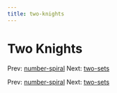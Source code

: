 ```yaml
---
title: two-knights
---
```




# Two Knights

Prev: [number-spiral](number-spiral.md) Next:
[two-sets](two-sets.md)

Prev: [number-spiral](number-spiral.md) Next:
[two-sets](two-sets.md)

